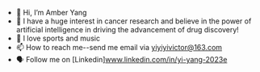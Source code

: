 - 👋 Hi, I’m Amber Yang
- 👀 I have a huge interest in cancer research and believe in the power of artificial intelligence in driving the advancement of drug discovery!
- 💞️ I love sports and music
- 📫 How to reach me--send me email via yiyiyivictor@163.com
- :speaking_head: Follow me on [Linkedin]www.linkedin.com/in/yi-yang-2023e

<!---
luckyamber1992/luckyamber1992 is a ✨ special ✨ repository because its `README.md` (this file) appears on your GitHub profile.
You can click the Preview link to take a look at your changes.
--->

